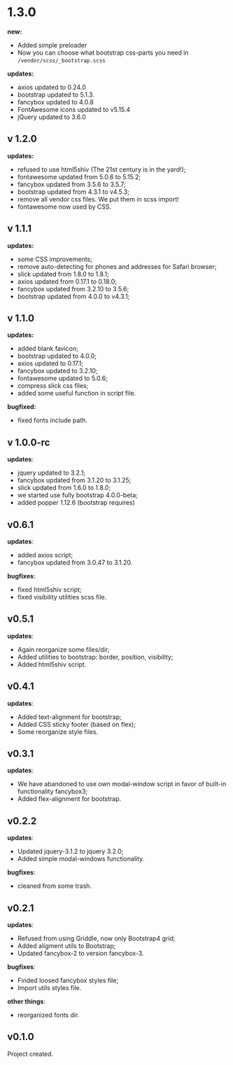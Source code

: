 # 1.3.0
**new:**
- Added simple preloader
- Now you can choose what bootstrap css-parts you need in `/vendor/scss/_bootstrap.scss`

**updates:**
- axios updated to 0.24.0
- bootstrap updated to 5.1.3.
- fancybox updated to 4.0.8
- FontAwesome icons updated to v5.15.4
- jQuery updated to 3.6.0

## v 1.2.0
**updates:**
- refused to use html5shiv (The 21st century is in the yard!);
- fontawesome updated from 5.0.6 to 5.15.2;
- fancybox updated from 3.5.6 to 3.5.7;
- bootstrap updated from 4.3.1 to v4.5.3;
- remove all vendor css files. We put them in scss import!
- fontawesome now used by CSS.

## v 1.1.1
**updates:**
- some CSS improvements;
- remove auto-detecting for phones and addresses for Safari browser;
- slick updated from 1.8.0 to 1.8.1;
- axios updated from 0.17.1 to 0.18.0;
- fancybox updated from 3.2.10 to 3.5.6;
- bootstrap updated from 4.0.0 to v4.3.1;

## v 1.1.0
**updates:**
- added blank favicon;
- bootstrap updated to 4.0.0;
- axios updated to 0.17.1;
- fancybox updated to 3.2.10;
- fontawesome updated to 5.0.6;
- compress slick css files;
- added some useful function in script file.

**bugfixed:**
- fixed fonts include path.

## v 1.0.0-rc
**updates**:
- jquery updated to 3.2.1;
- fancybox updated from 3.1.20 to 3.1.25;
- slick updated from 1.6.0 to 1.8.0;
- we started use fully bootstrap 4.0.0-beta;
- added popper 1.12.6 (bootstrap requires)

## v0.6.1
**updates**:
- added axios script;
- fancybox updated from 3.0.47 to 3.1.20.

**bugfixes**:
- fixed html5shiv script;
- fixed visibility utilities scss file.

## v0.5.1
**updates**:
- Again reorganize some files/dir;
- Added utilities to bootstrap: border, position, visibility;
- Added html5shiv script.

## v0.4.1
**updates**:
- Added text-alignment for bootstrap;
- Added CSS sticky footer (based on flex);
- Some reorganize style files.

## v0.3.1
**updates**:
- We have abandoned to use own modal-window script in favor of built-in functionality fancybox3;
- Added flex-alignment for bootstrap.

## v0.2.2
**updates**:
- Updated jquery-3.1.2 to jquery 3.2.0;
- Added simple modal-windows functionality.

**bugfixes**:
- cleaned from some trash.

## v0.2.1
**updates**:
- Refused from using Griddle, now only Bootstrap4 grid;
- Added aligment utils to Bootstrap;
- Updated fancybox-2 to version fancybox-3.

**bugfixes**:
- Finded loosed fancybox styles file;
- Import utils styles file.

**other things**:
- reorganized fonts dir.

## v0.1.0
Project created.